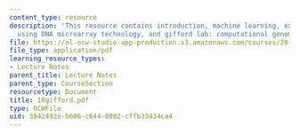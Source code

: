 ```yaml
---
content_type: resource
description: 'This resource contains introduction, machine learning, expression profiling
  using DNA microarray technology, and gifford lab: computational genomics.'
file: https://ol-ocw-studio-app-production.s3.amazonaws.com/courses/20-010j-introduction-to-bioengineering-be-010j-spring-2006/3942492eb606c6448082cffb33434ca4_10gifford.pdf
file_type: application/pdf
learning_resource_types:
- Lecture Notes
parent_title: Lecture Notes
parent_type: CourseSection
resourcetype: Document
title: 10gifford.pdf
type: OCWFile
uid: 3942492e-b606-c644-8082-cffb33434ca4
---
```

